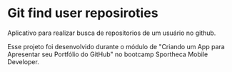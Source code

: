 # Git find user reposiroties

Aplicativo para realizar busca de repositorios de um usuário no github.

Esse projeto foi desenvolvido durante o módulo de "Criando um App para Apresentar seu Portfólio do GitHub" no bootcamp Sportheca Mobile Developer.